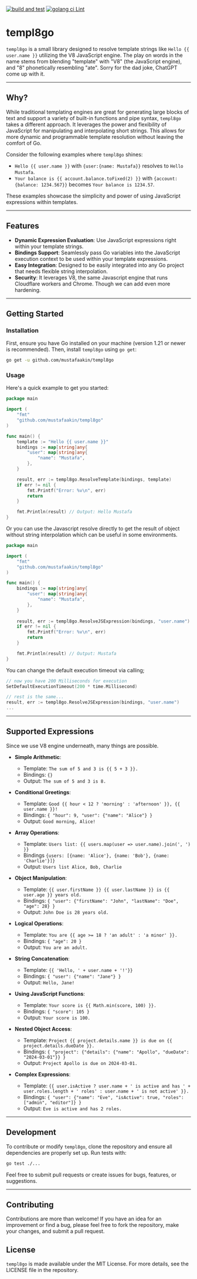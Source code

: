 [![build and test](https://github.com/mustafaakin/templ8go/actions/workflows/go.yml/badge.svg)](https://github.com/mustafaakin/templ8go/actions/workflows/go.yml)
[![golang ci Lint](https://github.com/mustafaakin/templ8go/actions/workflows/go-lint.yml/badge.svg)](https://github.com/mustafaakin/templ8go/actions/workflows/go-lint.yml)

# templ8go

`templ8go` is a small library designed to resolve template strings like `Hello
{{ user.name }}` utilizing the V8 JavaScript engine. The play on words in the
name stems from blending "template" with "V8" (the JavaScript engine), and "8"
phonetically resembling "ate". Sorry for the dad joke, ChatGPT come up with it.

---

## Why?

While traditional templating engines are great for generating large blocks of
text and support a variety of built-in functions and pipe syntax, `templ8go`
takes a different approach. It leverages the power and flexibility of
JavaScript for manipulating and interpolating short strings. This allows for
more dynamic and programmable template resolution without leaving the comfort
of Go.

Consider the following examples where `templ8go` shines:

- `Hello {{ user.name }}` with `{user:{name: Mustafa}}` resolves to `Hello Mustafa`.
- `Your balance is {{ account.balance.toFixed(2) }}` with `{account:{balance: 1234.567}}` becomes `Your balance is 1234.57`.

These examples showcase the simplicity and power of using JavaScript
expressions within templates.

---

## Features

- **Dynamic Expression Evaluation**: Use JavaScript expressions right within
  your template strings.
- **Bindings Support**: Seamlessly pass Go variables into the JavaScript
  execution context to be used within your template expressions.
- **Easy Integration**: Designed to be easily integrated into any Go project
  that needs flexible string interpolation.
- **Security**: It leverages V8, the same Javascript engine that runs
  Cloudflare workers and Chrome. Though we can add even more hardening.

---

## Getting Started

### Installation

First, ensure you have Go installed on your machine (version 1.21 or newer is
recommended). Then, install `templ8go` using `go get`:

```sh
go get -u github.com/mustafaakin/templ8go
```

### Usage

Here's a quick example to get you started:

```go
package main

import (
    "fmt"
    "github.com/mustafaakin/templ8go"
)

func main() {
    template := "Hello {{ user.name }}"
    bindings := map[string]any{
        "user": map[string]any{
            "name": "Mustafa",
        },
    }

    result, err := templ8go.ResolveTemplate(bindings, template)
    if err != nil {
        fmt.Printf("Error: %v\n", err)
        return
    }

    fmt.Println(result) // Output: Hello Mustafa
}
```

Or you can use the Javascript resolve directly to get the result of object without string interpolation which 
can be useful in some environments.

```go
package main

import (
    "fmt"
    "github.com/mustafaakin/templ8go"
)

func main() {
    bindings := map[string]any{
        "user": map[string]any{
            "name": "Mustafa",
        },
    }
	
    result, err := templ8go.ResolveJSExpression(bindings, "user.name")
    if err != nil {
        fmt.Printf("Error: %v\n", err)
        return
    }

    fmt.Println(result) // Output: Mustafa
}
```

You can change the default execution timeout via calling;

```go
// now you have 200 Milliseconds for execution
SetDefaultExecutionTimeout(200 * time.Millisecond)

// rest is the same...
result, err := templ8go.ResolveJSExpression(bindings, "user.name")
...
```

---

## Supported Expressions

Since we use V8 engine underneath, many things are possible.

- **Simple Arithmetic**:
    - Template: `The sum of 5 and 3 is {{ 5 + 3 }}.`
    - Bindings: `{}`
    - Output: `The sum of 5 and 3 is 8.`

- **Conditional Greetings**:
    - Template: `Good {{ hour < 12 ? 'morning' : 'afternoon' }}, {{ user.name }}!`
    - Bindings: `{ "hour": 9, "user": {"name": "Alice"} }`
    - Output: `Good morning, Alice!`

- **Array Operations**:
    - Template: `Users list: {{ users.map(user => user.name).join(', ') }}`
    - Bindings `{users: [{name: 'Alice'}, {name: 'Bob'}, {name: 'Charlie'}]}`
    - Output: `Users list Alice, Bob, Charlie`

- **Object Manipulation**:
    - Template: `{{ user.firstName }} {{ user.lastName }} is {{ user.age }} years old.`
    - Bindings: `{ "user": {"firstName": "John", "lastName": "Doe", "age": 28} }`
    - Output: `John Doe is 28 years old.`

- **Logical Operations**:
    - Template: `You are {{ age >= 18 ? 'an adult' : 'a minor' }}.`
    - Bindings: `{ "age": 20 }`
    - Output: `You are an adult.`

- **String Concatenation**:
    - Template: `{{ 'Hello, ' + user.name + '!'}}`
    - Bindings: `{ "user": {"name": "Jane"} }`
    - Output: `Hello, Jane!`

- **Using JavaScript Functions**:
    - Template: `Your score is {{ Math.min(score, 100) }}.`
    - Bindings: `{ "score": 105 }`
    - Output: `Your score is 100.`

- **Nested Object Access**:
    - Template: `Project {{ project.details.name }} is due on {{ project.details.dueDate }}.`
    - Bindings: `{ "project": {"details": {"name": "Apollo", "dueDate": "2024-03-01"}} }`
    - Output: `Project Apollo is due on 2024-03-01.`

- **Complex Expressions**:
    - Template: `{{ user.isActive ? user.name + ' is active and has ' + user.roles.length + ' roles' : user.name + ' is not active' }}.`
    - Bindings: `{ "user": {"name": "Eve", "isActive": true, "roles": ["admin", "editor"]} }`
    - Output: `Eve is active and has 2 roles.`

---

## Development

To contribute or modify `templ8go`, clone the repository and ensure all dependencies are properly set up. Run tests with:

```sh
go test ./...
```

Feel free to submit pull requests or create issues for bugs, features, or suggestions.

---

## Contributing

Contributions are more than welcome! If you have an idea for an improvement or
find a bug, please feel free to fork the repository, make your changes, and
submit a pull request.

## License

`templ8go` is made available under the MIT License. For more details, see the LICENSE file in the repository.

